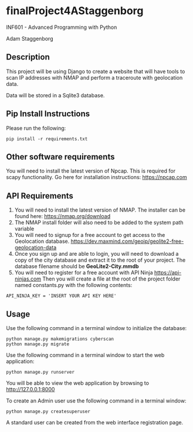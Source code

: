# finalProject4AStaggenborg

INF601 - Advanced Programming with Python

Adam Staggenborg

## Description
This project will be using Django to create a website that will have tools to scan IP addresses with NMAP
and perform a traceroute with geolocation data.

Data will be stored in a Sqlite3 database.

## Pip Install Instructions

Please run the following:
```
pip install -r requirements.txt
```

## Other software requirements
You will need to install the latest version of Npcap. This is required for scapy functionality. 
Go here for installation instructions: https://npcap.com

## API Requirements
1. You will need to install the latest version of NMAP.  The installer can be found here: https://nmap.org/download 
2. The NMAP install folder will also need to be added to the system path variable 
3. You will need to signup for a free account to get access to the Geolocation database. 
https://dev.maxmind.com/geoip/geolite2-free-geolocation-data
4. Once you sign up and are able to login, you will need to download a copy of the city database and extract it to the root
of your project.  The database filename should be **GeoLite2-City.mmdb**
5. You will need to register for a free account with API Ninja https://api-ninjas.com
Then you will create a file at the root of the project folder named constants.py with the following contents:
```
API_NINJA_KEY = 'INSERT YOUR API KEY HERE'
```


## Usage
Use the following command in a terminal window to initialize the database:
```
python manage.py makemigrations cyberscan
python manage.py migrate
```

Use the following command in a terminal window to start the web application:
```
python manage.py runserver
```
You will be able to view the web application by browsing to http://127.0.0.1:8000

To create an Admin user use the following command in a terminal window:
```
python manage.py createsuperuser
```

A standard user can be created from the web interface registration page.